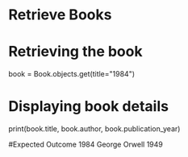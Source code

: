 # Retrieve Books

# Retrieving the book
book = Book.objects.get(title="1984")

# Displaying book details
print(book.title, book.author, book.publication_year)


#Expected Outcome
1984 George Orwell 1949


